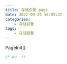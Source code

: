 ```yaml
---
title: 存储引擎 page
date: 2022-09-25 16:03:37
categories:
    - 存储引擎
tags:
    - 存储引擎
---
```


PageInit()
```c
/* wu  */

```